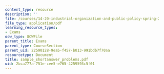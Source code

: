 ```yaml
---
content_type: resource
description: ''
file: /courses/14-20-industrial-organization-and-public-policy-spring-2003/2bca777a751ecee5e7654259593c5f01_sample_shortanswer_problems.pdf
file_type: application/pdf
learning_resource_types:
- Exams
ocw_type: OCWFile
parent_title: Exams
parent_type: CourseSection
parent_uid: 22590128-9ea5-f457-b013-991bdb7f70aa
resourcetype: Document
title: sample_shortanswer_problems.pdf
uid: 2bca777a-751e-cee5-e765-4259593c5f01
---
```

